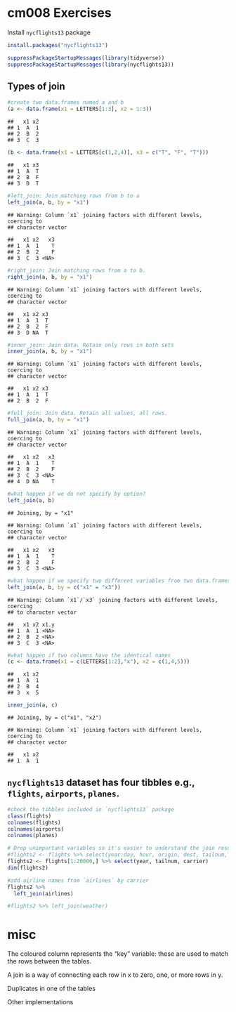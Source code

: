 cm008 Exercises
================

Install `nycflights13` package

``` r
install.packages("nycflights13")
```

``` r
suppressPackageStartupMessages(library(tidyverse))
suppressPackageStartupMessages(library(nycflights13))
```

Types of join
-------------

``` r
#create two data.frames named a and b
(a <- data.frame(x1 = LETTERS[1:3], x2 = 1:3))
```

    ##   x1 x2
    ## 1  A  1
    ## 2  B  2
    ## 3  C  3

``` r
(b <- data.frame(x1 = LETTERS[c(1,2,4)], x3 = c("T", "F", "T")))
```

    ##   x1 x3
    ## 1  A  T
    ## 2  B  F
    ## 3  D  T

``` r
#left_join: Join matching rows from b to a
left_join(a, b, by = "x1")
```

    ## Warning: Column `x1` joining factors with different levels, coercing to
    ## character vector

    ##   x1 x2   x3
    ## 1  A  1    T
    ## 2  B  2    F
    ## 3  C  3 <NA>

``` r
#right_join: Join matching rows from a to b.
right_join(a, b, by = "x1")
```

    ## Warning: Column `x1` joining factors with different levels, coercing to
    ## character vector

    ##   x1 x2 x3
    ## 1  A  1  T
    ## 2  B  2  F
    ## 3  D NA  T

``` r
#inner_join: Join data. Retain only rows in both sets
inner_join(a, b, by = "x1")
```

    ## Warning: Column `x1` joining factors with different levels, coercing to
    ## character vector

    ##   x1 x2 x3
    ## 1  A  1  T
    ## 2  B  2  F

``` r
#full_join: Join data. Retain all values, all rows.
full_join(a, b, by = "x1")
```

    ## Warning: Column `x1` joining factors with different levels, coercing to
    ## character vector

    ##   x1 x2   x3
    ## 1  A  1    T
    ## 2  B  2    F
    ## 3  C  3 <NA>
    ## 4  D NA    T

``` r
#what happen if we do not specify by option?
left_join(a, b)
```

    ## Joining, by = "x1"

    ## Warning: Column `x1` joining factors with different levels, coercing to
    ## character vector

    ##   x1 x2   x3
    ## 1  A  1    T
    ## 2  B  2    F
    ## 3  C  3 <NA>

``` r
#what happen if we specify two different variables from two data.frames?
left_join(a, b, by = c("x1" = "x3"))
```

    ## Warning: Column `x1`/`x3` joining factors with different levels, coercing
    ## to character vector

    ##   x1 x2 x1.y
    ## 1  A  1 <NA>
    ## 2  B  2 <NA>
    ## 3  C  3 <NA>

``` r
#what happen if two columns have the identical names
(c <- data.frame(x1 = c(LETTERS[1:2],"x"), x2 = c(1,4,5)))
```

    ##   x1 x2
    ## 1  A  1
    ## 2  B  4
    ## 3  x  5

``` r
inner_join(a, c)
```

    ## Joining, by = c("x1", "x2")

    ## Warning: Column `x1` joining factors with different levels, coercing to
    ## character vector

    ##   x1 x2
    ## 1  A  1

`nycflights13` dataset has four tibbles e.g., `flights`, `airports`, `planes`.
------------------------------------------------------------------------------

``` r
#check the tibbles included in `nycflights13` package
class(flights)
colnames(flights)
colnames(airports)
colnames(planes)

# Drop unimportant variables so it's easier to understand the join results. Also take first 20000 rows to run it faster.
#flights2 <- flights %>% select(year:day, hour, origin, dest, tailnum, carrier)
flights2 <- flights[1:20000,] %>% select(year, tailnum, carrier)
dim(flights2)

#add airline names from `airlines` by carrier 
flights2 %>% 
  left_join(airlines) 

#flights2 %>% left_join(weather)
```

misc
====

The coloured column represents the “key” variable: these are used to match the rows between the tables.

A join is a way of connecting each row in x to zero, one, or more rows in y.

Duplicates in one of the tables

Other implementations
